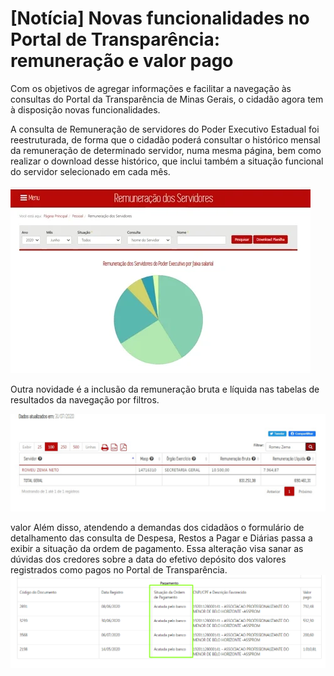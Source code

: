 
# [Notícia] Novas funcionalidades no Portal de Transparência: remuneração e valor pago

Com os objetivos de agregar informações e facilitar a navegação às consultas do Portal da Transparência de Minas Gerais, o cidadão agora tem à disposição novas funcionalidades.

A consulta de Remuneração de servidores do Poder Executivo Estadual foi reestruturada, de forma que o cidadão poderá consultar o histórico mensal da remuneração de determinado servidor, numa mesma página, bem como realizar o download desse histórico, que inclui também a situação funcional do servidor selecionado em cada mês.

![](static/remuneracao-servidores.gif)

Outra novidade é a inclusão da remuneração bruta e líquida nas tabelas de resultados da navegação por filtros.

![](static/remuneracao-servidores.jpg)

valor Além disso, atendendo a demandas dos cidadãos o formulário de detalhamento das consulta de Despesa, Restos a Pagar e Diárias passa a exibir a situação da ordem de pagamento. Essa alteração visa sanar as dúvidas dos credores sobre a data do efetivo depósito dos valores registrados como pagos no Portal de Transparência.
![](static/situacao-op.png)
